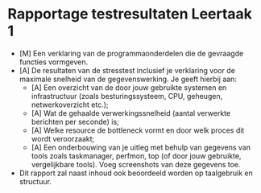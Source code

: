 # Rapportage testresultaten Leertaak 1

- [M] Een verklaring van de programmaonderdelen die de gevraagde functies vormgeven.
- [A] De resultaten van de stresstest inclusief je verklaring voor de maximale snelheid van de gegevenswerking. Je geeft hierbij aan:
	+ [A] Een overzicht van de door jouw gebruikte systemen en infrastructuur (zoals besturingssysteem, CPU, geheugen, netwerkoverzicht etc.);
	+ [A] Wat de gehaalde verwerkingssnelheid (aantal verwerkte berichten per seconde) is;
	+ [A] Welke resource de bottleneck vormt en door welk proces dit wordt veroorzaakt;
	+ [A] Een onderbouwing van je uitleg met behulp van gegevens van tools zoals taskmanager, perfmon, top (of door jouw gebruikte, vergelijkbare tools). Voeg screenshots van deze gegevens toe.
- Dit rapport zal naast inhoud ook beoordeeld worden op taalgebruik en structuur.
